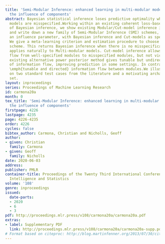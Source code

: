 ```yaml
---
title: 'Semi-Modular Inference: enhanced learning in multi-modular models by tempering
  the influence of components'
abstract: Bayesian statistical inference loses predictive optimality when generative
  models are misspecified.Working within an existing coherent loss-based generalisation
  of Bayesian inference, we show existing Modular/Cut-model inference is coherent,
  and write down a new family of Semi-Modular Inference (SMI) schemes, indexed by
  an influence parameter, with Bayesian inference and Cut-models as special cases.
  We give a meta-learning criterion and estimation procedure to choose the inference
  scheme. This returns Bayesian inference when there is no misspecification.The framework
  applies naturally to Multi-modular models. Cut-model inference allows directed information
  flow from well-specified modules to misspecified modules, but not vice versa. An
  existing alternative power posterior method gives tunable but undirected control
  of information flow, improving prediction in some settings. In contrast, SMI allows
  \emph{tunable and directed} information flow between modules.We illustrate our methods
  on two standard test cases from the literature and a motivating archaeological data
  set.
layout: inproceedings
series: Proceedings of Machine Learning Research
id: carmona20a
month: 0
tex_title: 'Semi-Modular Inference: enhanced learning in multi-modular models by tempering
  the influence of components'
firstpage: 4226
lastpage: 4235
page: 4226-4235
order: 4226
cycles: false
bibtex_author: Carmona, Christian and Nicholls, Geoff
author:
- given: Christian
  family: Carmona
- given: Geoff
  family: Nicholls
date: 2020-06-03
address: 
publisher: PMLR
container-title: Proceedings of the Twenty Third International Conference on Artificial
  Intelligence and Statistics
volume: '108'
genre: inproceedings
issued:
  date-parts:
  - 2020
  - 6
  - 3
pdf: http://proceedings.mlr.press/v108/carmona20a/carmona20a.pdf
extras:
- label: Supplementary PDF
  link: http://proceedings.mlr.press/v108/carmona20a/carmona20a-supp.pdf
# Format based on citeproc: http://blog.martinfenner.org/2013/07/30/citeproc-yaml-for-bibliographies/
---
```

